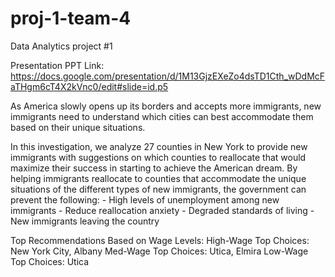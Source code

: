 # proj-1-team-4
Data Analytics project #1

Presentation PPT Link:
https://docs.google.com/presentation/d/1M13GjzEXeZo4dsTD1Cth_wDdMcFaTHgm6cT4X2kVnc0/edit#slide=id.p5

As America slowly opens up its borders and accepts more immigrants, new immigrants need to understand which cities can best accommodate them based on their unique situations.  	

In this investigation, we analyze 27 counties in New York to provide new immigrants with suggestions on which counties to reallocate that would maximize their success in starting to achieve the American dream.
By helping immigrants reallocate to counties that accommodate the unique situations of the different types of new immigrants, the government can prevent the following:
	- High levels of unemployment among new immigrants
	- Reduce reallocation anxiety 
	- Degraded standards of living 
	- New immigrants leaving the country	

Top Recommendations Based on Wage Levels:
High-Wage Top Choices: New York City, Albany
Med-Wage Top Choices: Utica, Elmira
Low-Wage Top Choices: Utica
